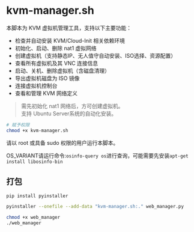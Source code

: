 # kvm-manager.sh

本脚本为 KVM 虚拟机管理工具，支持以下主要功能：

- 检查并自动安装 KVM/Cloud-Init 相关依赖环境
- 初始化、启动、删除 nat1 虚拟网络
- 创建虚拟机（支持静态IP、无人值守自动安装、ISO选择、资源配置）
- 查看所有虚拟机及其 VNC 连接信息
- 启动、关机、删除虚拟机（含磁盘清理）
- 导出虚拟机磁盘为 ISO 镜像
- 连接虚拟机控制台
- 查看和管理 KVM 网络定义

> 需先初始化 nat1 网络后，方可创建虚拟机。  
> 支持 Ubuntu Server系统的自动化安装。

```bash
# 赋予权限
chmod +x kvm-manager.sh
```

请以 root 或具备 sudo 权限的用户运行本脚本。

OS_VARIANT请运行命令:`osinfo-query os`进行查询，可能需要先安装`apt-get install libosinfo-bin`


## 打包

```bash 
pip install pyinstaller

```

```bash 
pyinstaller --onefile --add-data "kvm-manager.sh:." web_manager.py
```

```bash
chmod +x web_manager
./web_manager
```